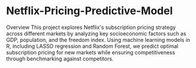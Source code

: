 # Netflix-Pricing-Predictive-Model

Overview
This project explores Netflix's subscription pricing strategy across different markets by analyzing key socioeconomic factors such as GDP, population, and the freedom index. Using machine learning models in R, including LASSO regression and Random Forest, we predict optimal subscription pricing for new markets while ensuring competitiveness through benchmarking against competitors.
